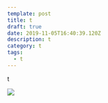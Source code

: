```yaml
---
template: post
title: t
draft: true
date: 2019-11-05T16:40:39.120Z
description: t
category: t
tags:
  - t
---
```

t

![](/media/cs.jpeg)
